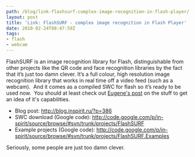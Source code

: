 ```yaml
---
path: /blog/link-flashsurf-complex-image-recognition-in-flash-player/
layout: post
title: 'Link: FlashSURF - complex image recognition in Flash Player'
date: 2010-02-24T08:47:59Z
tags:
- flash
- webcam
---
```


FlashSURF is an image recognition library for Flash,  distinguishable from other projects like the QR code and face recognition  libraries by the fact that it’s just too damn clever. It’s a full colour, high resolution image recognition library that works in real time off a video feed (such as a webcam).  And it comes as a compiled SWC for flash so it’s ready to be used now.  You should at least check out <a href="http://blog.inspirit.ru/?p=386" target="_blank">Eugene's post</a> on the stuff to get an idea of it's capabilities.
<ul>
	<li>Blog post: <a href="http://blog.inspirit.ru/?p=386">http://blog.inspirit.ru/?p=386</a></li>
	<li>SWC download (Google code): <a href="http://code.google.com/p/in-spirit/source/browse/#svn/trunk/projects/FlashSURF">http://code.google.com/p/in-spirit/source/browse/#svn/trunk/projects/FlashSURF</a></li>
	<li>Example projects (Google code): <a href="http://code.google.com/p/in-spirit/source/browse/#svn/trunk/projects/FlashSURF.Examples">http://code.google.com/p/in-spirit/source/browse/#svn/trunk/projects/FlashSURF.Examples</a></li>
</ul>
Seriously, some people are just too damn clever.